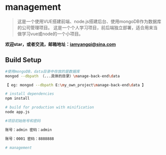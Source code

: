 # management

> 这是一个使用VUE搭建前端、node.js搭建后台、使用mongoDB作为数据库的公司管理项目。
> 这是一个个人学习项目，前后端独立部署，适合用来当做学习vue或node的一个小项目。

**欢迎star，或者交流，邮箱地址：iamyangqi@sina.com**

## Build Setup

``` bash
#使用mongoDB，data目录中存放的是数据库
mongod --dbpath （...具体的目录）\manage-back-end\data 

【 eg: mongod --dbpath E:\my_own_project\manage-back-end\data 】

# install dependencies
npm install

# build for production with minification
node app.js

#项目初始账号和密码

账号：admin 密码：admin 

账号：0001 密码：8888888

# management
